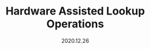 ---
title: "Hardware Assisted Lookup Operations"
collection: patents
permalink: /patent/halo2
excerpt: 'The corresponding patent of QEI.'
date: 2020.12.26
patent-number: 'US Patent App. 63/130,663'
status: 'pending'
---